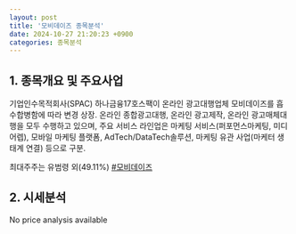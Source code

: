 ```yaml
---
layout: post
title: '모비데이즈 종목분석'
date: 2024-10-27 21:20:23 +0900
categories: 종목분석
---
```


## 1. 종목개요 및 주요사업

기업인수목적회사(SPAC) 하나금융17호스팩이 온라인 광고대행업체 모비데이즈를 흡수합병함에 따라 변경 상장. 온라인 종합광고대행, 온라인 광고제작, 온라인 광고매체대행을 모두 수행하고 있으며, 주요 서비스 라인업은 마케팅 서비스(퍼포먼스마케팅, 미디어렙), 모바일 마케팅 플랫폼, AdTech/DataTech솔루션, 마케팅 유관 사업(마케터 생태계 연결) 등으로 구분.

최대주주는 유범령 외(49.11%)
[#모비데이즈](#)

## 2. 시세분석

No price analysis available
